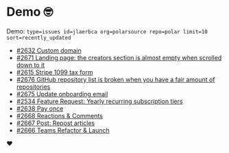 # Demo 🤓

Demo: `type=issues id=jlaerbca org=polarsource repo=polar limit=10 sort=recently_updated`

<!-- POLAR type=issues id=jlaerbca org=polarsource repo=polar limit=10 sort=recently_updated -->

* [#2632 Custom domain](https://github.com/polarsource/polar/issues/2632)
* [#2671 Landing page: the creators section is almost empty when scrolled down to it](https://github.com/polarsource/polar/issues/2671)
* [#2615 Stripe 1099 tax form](https://github.com/polarsource/polar/issues/2615)
* [#2676 GitHub repository list is broken when you have a fair amount of repositories](https://github.com/polarsource/polar/issues/2676)
* [#2675 Update onboarding email](https://github.com/polarsource/polar/issues/2675)
* [#2534 Feature Request: Yearly recurring subscription tiers](https://github.com/polarsource/polar/issues/2534)
* [#2638 Pay once](https://github.com/polarsource/polar/issues/2638)
* [#2668 Reactions & Comments](https://github.com/polarsource/polar/issues/2668)
* [#2667 Post: Repost articles](https://github.com/polarsource/polar/issues/2667)
* [#2666 Teams Refactor & Launch](https://github.com/polarsource/polar/issues/2666)

<!-- POLAR-END id=jlaerbca -->

❤️
